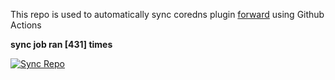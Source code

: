 This repo is used to automatically sync coredns plugin [forward](https://github.com/QZLin/forward) using Github Actions

**sync job ran [431] times**

[![Sync Repo](https://github.com/QZLin/coredns-extract/actions/workflows/sync.yaml/badge.svg)](https://github.com/QZLin/coredns-extract/actions/workflows/sync.yaml)
